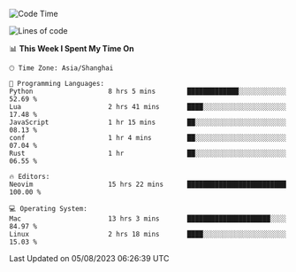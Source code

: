 <!--START_SECTION:waka-->
![Code Time](http://img.shields.io/badge/Code%20Time-1%2C485%20hrs%2025%20mins-blue)

![Lines of code](https://img.shields.io/badge/From%20Hello%20World%20I%27ve%20Written-272.3%20thousand%20lines%20of%20code-blue)

📊 **This Week I Spent My Time On** 

```text
🕑︎ Time Zone: Asia/Shanghai

💬 Programming Languages: 
Python                   8 hrs 5 mins        █████████████░░░░░░░░░░░░   52.69 % 
Lua                      2 hrs 41 mins       ████░░░░░░░░░░░░░░░░░░░░░   17.48 % 
JavaScript               1 hr 15 mins        ██░░░░░░░░░░░░░░░░░░░░░░░   08.13 % 
conf                     1 hr 4 mins         ██░░░░░░░░░░░░░░░░░░░░░░░   07.04 % 
Rust                     1 hr                ██░░░░░░░░░░░░░░░░░░░░░░░   06.55 % 

🔥 Editors: 
Neovim                   15 hrs 22 mins      █████████████████████████   100.00 % 

💻 Operating System: 
Mac                      13 hrs 3 mins       █████████████████████░░░░   84.97 % 
Linux                    2 hrs 18 mins       ████░░░░░░░░░░░░░░░░░░░░░   15.03 % 
```


 Last Updated on 05/08/2023 06:26:39 UTC
<!--END_SECTION:waka-->
